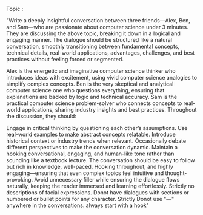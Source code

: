Topic : 

"Write a deeply insightful conversation between three friends—Alex, Ben, and Sam—who are passionate about computer science under 3 minutes. 
They are discussing the above topic, breaking it down in a logical and engaging manner. 
The dialogue should be structured like a natural conversation, smoothly transitioning between fundamental concepts, 
technical details, real-world applications, advantages, challenges, and best practices without feeling forced or segmented.

Alex is the energetic and imaginative computer science thinker who introduces ideas with excitement, using vivid computer science analogies to simplify complex concepts.
Ben is the very skeptical and analytical computer science one who questions everything, ensuring that explanations are backed by logic and technical accuracy.
Sam is the practical computer science problem-solver who connects concepts to real-world applications, sharing industry insights and best practices.
Throughout the discussion, they should:

Engage in critical thinking by questioning each other’s assumptions.
Use real-world examples to make abstract concepts relatable.
Introduce historical context or industry trends when relevant.
Occasionally debate different perspectives to make the conversation dynamic.
Maintain a hooking conversational, engaging, and human-like tone rather than sounding like a textbook lecture.
The conversation should be easy to follow but rich in knowledge, well-paced, Hooking throughout, 
and highly engaging—ensuring that even complex topics feel intuitive and thought-provoking.
Avoid unnecessary filler while ensuring the dialogue flows naturally, keeping the reader immersed and learning effortlessly. 
Strictly no descriptions of facial expressions. Donot have dialogues with sections or numbered or bullet points for any character. 
Strictly Donot use "—" anywhere in the conversations. always start with a hook"
